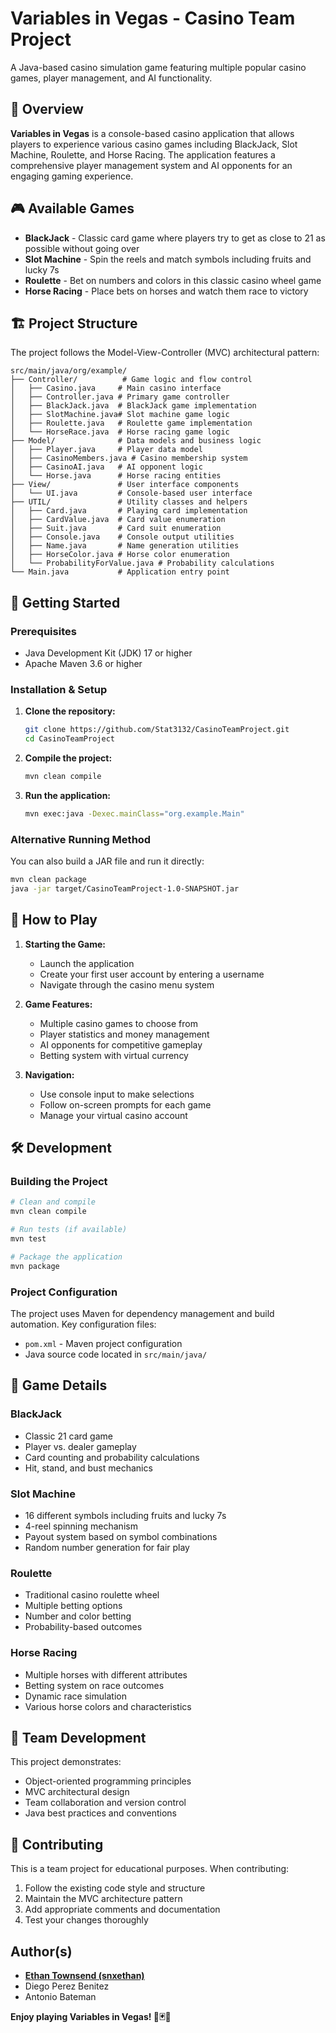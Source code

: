 # Variables in Vegas - Casino Team Project

A Java-based casino simulation game featuring multiple popular casino games, player management, and AI functionality.

## 🎰 Overview

**Variables in Vegas** is a console-based casino application that allows players to experience various casino games including BlackJack, Slot Machine, Roulette, and Horse Racing. The application features a comprehensive player management system and AI opponents for an engaging gaming experience.

## 🎮 Available Games

- **BlackJack** - Classic card game where players try to get as close to 21 as possible without going over
- **Slot Machine** - Spin the reels and match symbols including fruits and lucky 7s
- **Roulette** - Bet on numbers and colors in this classic casino wheel game  
- **Horse Racing** - Place bets on horses and watch them race to victory

## 🏗️ Project Structure

The project follows the Model-View-Controller (MVC) architectural pattern:

```
src/main/java/org/example/
├── Controller/          # Game logic and flow control
│   ├── Casino.java     # Main casino interface
│   ├── Controller.java # Primary game controller
│   ├── BlackJack.java  # BlackJack game implementation
│   ├── SlotMachine.java# Slot machine game logic
│   ├── Roulette.java   # Roulette game implementation
│   └── HorseRace.java  # Horse racing game logic
├── Model/              # Data models and business logic
│   ├── Player.java     # Player data model
│   ├── CasinoMembers.java # Casino membership system
│   ├── CasinoAI.java   # AI opponent logic
│   └── Horse.java      # Horse racing entities
├── View/               # User interface components
│   └── UI.java         # Console-based user interface
├── UTIL/               # Utility classes and helpers
│   ├── Card.java       # Playing card implementation
│   ├── CardValue.java  # Card value enumeration
│   ├── Suit.java       # Card suit enumeration
│   ├── Console.java    # Console output utilities
│   ├── Name.java       # Name generation utilities
│   ├── HorseColor.java # Horse color enumeration
│   └── ProbabilityForValue.java # Probability calculations
└── Main.java           # Application entry point
```

## 🚀 Getting Started

### Prerequisites

- Java Development Kit (JDK) 17 or higher
- Apache Maven 3.6 or higher

### Installation & Setup

1. **Clone the repository:**
   ```bash
   git clone https://github.com/Stat3132/CasinoTeamProject.git
   cd CasinoTeamProject
   ```

2. **Compile the project:**
   ```bash
   mvn clean compile
   ```

3. **Run the application:**
   ```bash
   mvn exec:java -Dexec.mainClass="org.example.Main"
   ```

### Alternative Running Method

You can also build a JAR file and run it directly:

```bash
mvn clean package
java -jar target/CasinoTeamProject-1.0-SNAPSHOT.jar
```

## 🎯 How to Play

1. **Starting the Game:**
   - Launch the application
   - Create your first user account by entering a username
   - Navigate through the casino menu system

2. **Game Features:**
   - Multiple casino games to choose from
   - Player statistics and money management
   - AI opponents for competitive gameplay
   - Betting system with virtual currency

3. **Navigation:**
   - Use console input to make selections
   - Follow on-screen prompts for each game
   - Manage your virtual casino account

## 🛠️ Development

### Building the Project

```bash
# Clean and compile
mvn clean compile

# Run tests (if available)
mvn test

# Package the application
mvn package
```

### Project Configuration

The project uses Maven for dependency management and build automation. Key configuration files:

- `pom.xml` - Maven project configuration
- Java source code located in `src/main/java/`

## 🎲 Game Details

### BlackJack
- Classic 21 card game
- Player vs. dealer gameplay
- Card counting and probability calculations
- Hit, stand, and bust mechanics

### Slot Machine
- 16 different symbols including fruits and lucky 7s
- 4-reel spinning mechanism
- Payout system based on symbol combinations
- Random number generation for fair play

### Roulette
- Traditional casino roulette wheel
- Multiple betting options
- Number and color betting
- Probability-based outcomes

### Horse Racing
- Multiple horses with different attributes
- Betting system on race outcomes
- Dynamic race simulation
- Various horse colors and characteristics

## 👥 Team Development

This project demonstrates:
- Object-oriented programming principles
- MVC architectural design
- Team collaboration and version control
- Java best practices and conventions

## 🤝 Contributing

This is a team project for educational purposes. When contributing:

1. Follow the existing code style and structure
2. Maintain the MVC architecture pattern
3. Add appropriate comments and documentation
4. Test your changes thoroughly

## Author(s)

- [**Ethan Townsend (snxethan)**](www.ethantownsend.dev)
- Diego Perez Benitez
- Antonio Bateman

**Enjoy playing Variables in Vegas! 🎰🃏🎲**
